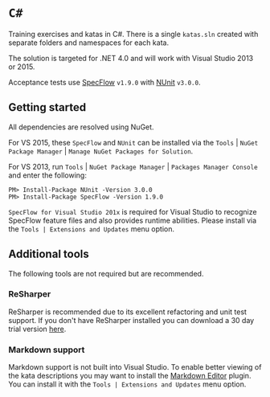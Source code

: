 ﻿# `C#`

Training exercises and katas in C#. There is a single `katas.sln` created with separate folders and namespaces for each kata.

The solution is targeted for .NET 4.0 and will work with Visual Studio 2013 or 2015.

Acceptance tests use [SpecFlow](http://www.specflow.org/) `v1.9.0` with
[NUnit](http://www.nunit.org/) `v3.0.0`.
## Getting started
All dependencies are resolved using NuGet.

For VS 2015, these `SpecFlow` and `NUnit` can be installed via the 
`Tools` | `NuGet Package Manager` | `Manage NuGet Packages for Solution`.

For VS 2013, run `Tools` | `NuGet Package Manager` | `Packages Manager Console` and enter the following:

```
PM> Install-Package NUnit -Version 3.0.0
PM> Install-Package SpecFlow -Version 1.9.0
```
`SpecFlow for Visual Studio 201x` is required for Visual Studio to recognize SpecFlow feature files and also
provides runtime abilities. Please install via the `Tools | Extensions and Updates` menu option.

## Additional tools
The following tools are not required but are recommended.

### ReSharper
ReSharper is recommended due to its excellent refactoring and unit test support.
If you don't have ReSharper installed you can download a 30 day trial version [here](https://www.jetbrains.com/resharper/download/).

### Markdown support
Markdown support is not built into Visual Studio. To enable better viewing of the kata descriptions
you may want to install the
[Markdown Editor](https://visualstudiogallery.msdn.microsoft.com/eaab33c3-437b-4918-8354-872dfe5d1bfe)
plugin. You can install it with the `Tools | Extensions and Updates` menu option.